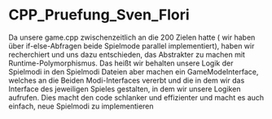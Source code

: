# CPP_Pruefung_Sven_Flori

Da unsere game.cpp zwischenzeitlich an die 200 Zielen hatte ( wir haben über if-else-Abfragen beide Spielmode parallel implementiert), haben wir recherchiert und uns dazu entschieden, das Abstrakter zu machen mit Runtime-Polymorphismus. Das heißt wir behalten unsere Logik der Spielmodi in den Spielmodi Dateien aber machen ein GameModeInterface, welches an die Beiden Modi-Interfaces vererbt und die in dem wir das Interface des jeweiligen Spieles gestalten, in dem wir unsere Logiken aufrufen. Dies macht den code schlanker und effizienter und macht es auch einfach, neue Spielmodi zu implementieren

